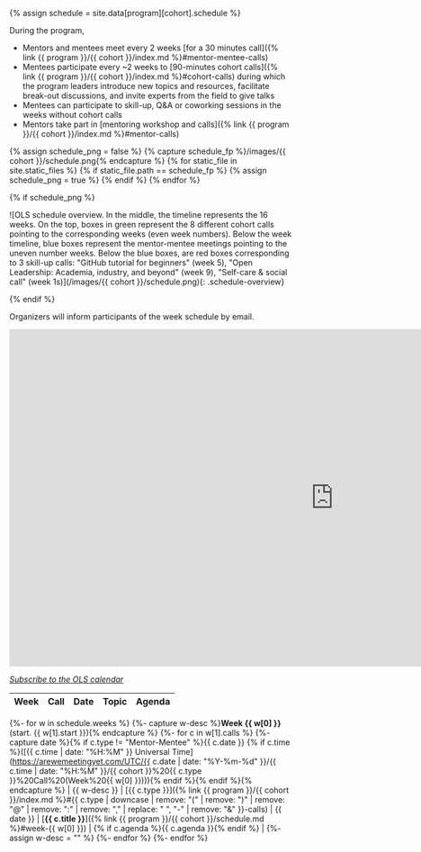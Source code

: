 {% assign schedule = site.data[program][cohort].schedule %}

During the program,

- Mentors and mentees meet every 2 weeks [for a 30 minutes call]({% link {{ program }}/{{ cohort }}/index.md %}#mentor-mentee-calls)
- Mentees participate every ~2 weeks to [90-minutes cohort calls]({% link {{ program }}/{{ cohort }}/index.md %}#cohort-calls) during which the program leaders introduce new topics and resources, facilitate break-out discussions, and invite experts from the field to give talks
- Mentees can participate to skill-up, Q&A or coworking sessions in the weeks without cohort calls
- Mentors take part in [mentoring workshop and calls]({% link {{ program }}/{{ cohort }}/index.md %}#mentor-calls)

{% assign schedule_png = false %}
{% capture schedule_fp %}/images/{{ cohort }}/schedule.png{% endcapture %}
{% for static_file in site.static_files %}
    {% if static_file.path == schedule_fp %}
        {% assign schedule_png = true %}
    {% endif %}
{% endfor %}

{% if schedule_png %}

![OLS schedule overview. In the middle, the timeline represents the 16 weeks. On the top, boxes in green represent the 8 different cohort calls pointing to the corresponding weeks (even week numbers). Below the week timeline, blue boxes represent the mentor-mentee meetings pointing to the uneven number weeks. Below the blue boxes, are red boxes corresponding to 3 skill-up calls: "GitHub tutorial for beginners" (week 5), "Open Leadership: Academia, industry, and beyond" (week 9), "Self-care & social call" (week 1s)](/images/{{ cohort }}/schedule.png){: .schedule-overview}

{% endif %}

Organizers will inform participants of the week schedule by email.

<iframe src="https://calendar.google.com/calendar/embed?height=400&amp;wkst=1&amp;bgcolor=%23ffffff&amp;ctz=UTC&amp;src=b3BlbmxpZmVzY2lAZ21haWwuY29t&amp;color=%23EF6C00&amp;mode=AGENDA&amp;showNav=0&amp;showTitle=0&amp;showPrint=0&amp;showTabs=1&amp;showCalendars=0" style="border-width:0" width="1152" height="600" frameborder="0" scrolling="no"></iframe>

[<i class="fas fa-calendar-plus"></i> *Subscribe to the OLS calendar*](https://calendar.google.com/calendar?cid=b3BlbmxpZmVzY2lAZ21haWwuY29t)

<!-- Any modification of the content should be done in the _data/ols-X-schedule.yaml file -->

| Week | Call | Date | Topic | Agenda |
|------|------|------|-------|--------|
{%- for w in schedule.weeks %}
{%- capture w-desc %}**Week {{ w[0] }}** (start. {{ w[1].start }}){% endcapture %}
{%- for c in w[1].calls %}
{%- capture date %}{% if c.type != "Mentor-Mentee" %}{{ c.date }} {% if c.time %}([{{ c.time | date: "%H:%M" }} Universal Time](https://arewemeetingyet.com/UTC/{{ c.date | date: "%Y-%m-%d" }}/{{ c.time | date: "%H:%M" }}/{{ cohort }}%20{{ c.type }}%20Call%20(Week%20{{ w[0] }}))){% endif %}{% endif %}{% endcapture %}
| {{ w-desc }} | [{{ c.type }}]({% link {{ program }}/{{ cohort }}/index.md %}#{{ c.type | downcase | remove: "(" | remove: ")" | remove: "@" | remove: ":" | remove: "," | replace: " ", "-" | remove: "&"  }}-calls) | {{ date }} | [**{{ c.title }}**]({% link {{ program }}/{{ cohort }}/schedule.md %}#week-{{ w[0] }}) | {% if c.agenda %}{{ c.agenda }}{% endif %} |
{%- assign w-desc = "" %}
{%- endfor %}
{%- endfor %}
